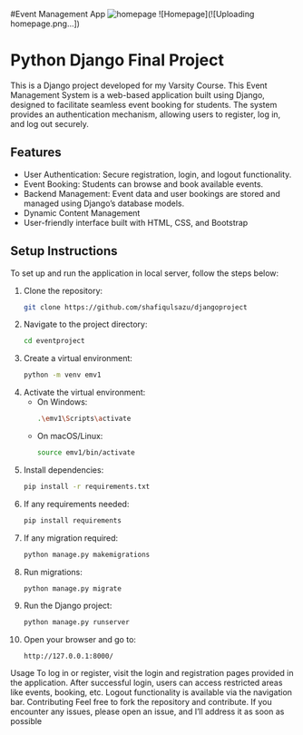 #Event Management App
![homepage](https://github.com/user-attachments/assets/59af9378-1855-40ee-819b-df4ef4e4163c)
![Homepage](![Uploading homepage.png…])

# Python Django Final Project

This is a Django project developed for my Varsity Course. This Event Management System is a web-based application built using Django, designed to facilitate seamless event booking for students. The system provides an authentication mechanism, allowing users to register, log in, and log out securely.

## Features

- User Authentication: Secure registration, login, and logout functionality.
- Event Booking: Students can browse and book available events.
- Backend Management: Event data and user bookings are stored and managed using Django’s database models.
- Dynamic Content Management
- User-friendly interface built with HTML, CSS, and Bootstrap
  


## Setup Instructions

To set up and run the application in local server, follow the steps below:

1. Clone the repository:
   ```sh
   git clone https://github.com/shafiqulsazu/djangoproject
   ```
2. Navigate to the project directory:
   ```sh
   cd eventproject
   ```
3. Create a virtual environment:
   ```sh
   python -m venv emv1
   ```
4. Activate the virtual environment:
   - On Windows:
     ```sh
     .\emv1\Scripts\activate
     ```
   - On macOS/Linux:
     ```sh
     source emv1/bin/activate
     ```
5. Install dependencies:
   ```sh
   pip install -r requirements.txt
   ```
6. If any requirements needed:
   ```sh
   pip install requirements
   ```
6. If any migration required:
   ```sh
   python manage.py makemigrations
   ```
6. Run migrations:
   ```sh
   python manage.py migrate
   ```
7. Run the Django project:
   ```sh
   python manage.py runserver
   ```
8. Open your browser and go to:
   ```
   http://127.0.0.1:8000/
   ```


Usage
To log in or register, visit the login and registration pages provided in the application.
After successful login, users can access restricted areas like events, booking, etc.
Logout functionality is available via the navigation bar.
Contributing
Feel free to fork the repository and contribute. If you encounter any issues, please open an issue, and I’ll address it as soon as possible
